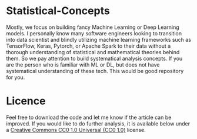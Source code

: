 # Statistical-Concepts
Mostly, we focus on building fancy Machine Learning or Deep Learning models. I personally know many software engineers looking to transition into data scientist and blindly utilizing machine learning frameworks such as TensorFlow, Keras, Pytorch, or Apache Spark to their data without a thorough understanding of statistical and mathematical theories behind them. So we pay attention to build systematical analysis concepts. If you are the person who is familiar with ML or DL, but does not have systematical understanding of these tech. This would be good repository for you.   



# Licence
Feel free to download the code and let me know if the article can be improved. If you would like to do further analysis, it is available below under a [Creative Commons CC0 1.0 Universal (CC0 1.0)](https://creativecommons.org/publicdomain/zero/1.0/) license.
